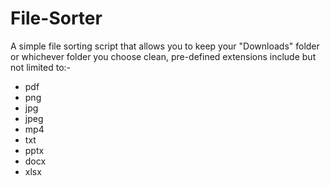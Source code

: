 # File-Sorter
<p>A simple file sorting script that allows you to keep your "Downloads" folder or whichever folder you choose clean, pre-defined extensions include but not limited to:- </p>
<ul>
  <li>pdf</li>
  <li>png</li>
  <li>jpg</li>
  <li>jpeg</li>
  <li>mp4</li>
  <li>txt</li>
  <li>pptx</li>
  <li>docx</li>
  <li>xlsx</li>
</ul>
